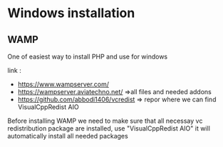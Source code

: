 


# Windows installation

## WAMP

One of easiest way to install PHP and use for windows

link : 
 - https://www.wampserver.com/
 - https://wampserver.aviatechno.net/  =>all files and needed addons
 - https://github.com/abbodi1406/vcredist  => repor where we can find VisualCppRedist AIO

Before installing WAMP we need to make sure that all necessay vc redistribution package are installed, use "VisualCppRedist AIO" it will automatically install all needed packages 
